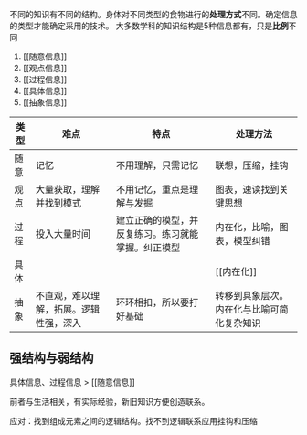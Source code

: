 不同的知识有不同的结构。身体对不同类型的食物进行的**处理方式**不同。确定信息的类型才能确定采用的技术。
大多数学科的知识结构是5种信息都有，只是**比例**不同

1. [[随意信息]]
2. [[观点信息]]
3. [[过程信息]]
4. [[具体信息]]
5. [[抽象信息]]

| 类型 | 难点                             | 特点                                               | 处理方法                     |
| ---- | -------------------------------- | -------------------------------------------------- | ---------------------------- |
| 随意 | 记忆       | 不用理解，只需记忆              | 联想，压缩，挂钩      |
| 观点 | 大量获取，理解并找到模式         | 不用记忆，重点是理解与发掘   | 图表，速读找到关键思想       |
| 过程 | 投入大量时间      | 建立正确的模型，并反复练习。练习就能掌握。纠正模型 | 内在化，比喻，图表，模型纠错 |
| 具体 |                       |       | [[内在化]] |
| 抽象 | 不直观，难以理解，拓展。逻辑性强，深入 |      环环相扣，所以要打好基础     | 转移到具象层次。内在化与比喻可简化复杂知识 |

## 强结构与弱结构

具体信息、过程信息 > [[随意信息]] 

前者与生活相关，有实际经验，新旧知识方便创造联系。

应对：找到组成元素之间的逻辑结构。找不到逻辑联系应用挂钩和压缩